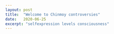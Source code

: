 ```yaml
---
layout: post
title:  "Welcome to Chinmoy controversies"
date:   2020-06-25
excerpt: "selfexpression levels consciousness"
---
```


